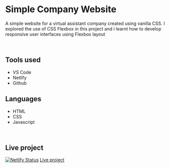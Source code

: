 # Simple Company Website
A simple website for a virtual assistant company created using vanilla CSS.
I explored the use of CSS Flexbox in this project and i learnt how to develop responsive user interfaces
using Flexbox layout

<br>

## Tools used
- VS Code
- Netlify
- Github

## Languages
- HTML
- CSS
- Javascript

<br>

## Live project

[![Netlify Status](https://api.netlify.com/api/v1/badges/b5ae037c-7d51-4222-a51d-a7a32dc86696/deploy-status)](https://app.netlify.com/sites/funny-piroshki-3081ca/deploys)
[Live project](https://funny-piroshki-3081ca.netlify.app/)


